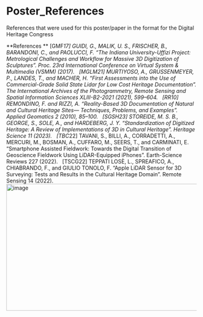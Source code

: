 # Poster_References
References that were used for this poster/paper in the format for the Digital Heritage Congress

**References **
[GMF*17] GUIDI, G., MALIK, U. S., FRISCHER, B., BARANDONI, C., and PAOLUCCI, F. “The Indiana University-Uffizi Project: Metrological Challenges and Workflow for Massive 3D Digitization of Sculptures”. Proc. 23rd International Conference on Virtual System & Multimedia (VSMM) (2017).  
[MGLM21] MURTIYOSO, A., GRUSSENMEYER, P., LANDES, T., and MACHER, H. “First Assessments into the Use of Commercial-Grade Solid State Lidar for Low Cost Heritage Documentation”. The International Archives of the Photogrammetry, Remote Sensing and Spatial Information Sciences XLIII-B2-2021 (2021), 599–604.  
[RR10] REMONDINO, F. and RIZZI, A. “Reality-Based 3D Documentation of Natural and Cultural Heritage Sites— Techniques, Problems, and Examples”. Applied Geomatics 2 (2010), 85–100.  
[SGSH23] STOREIDE, M. S. B., GEORGE, S., SOLE, A., and HARDEBERG, J. Y. “Standardization of Digitized Heritage: A Review of Implementations of 3D in Cultural Heritage”. Heritage Science 11 (2023).  
[TBC*22] TAVANI, S., BILLI, A., CORRADETTI, A., MERCURI, M., BOSMAN, A., CUFFARO, M., SEERS, T., and CARMINATI, E. “Smartphone Assisted Fieldwork: Towards the Digital Transition of Geoscience Fieldwork Using LiDAR-Equipped iPhones”. Earth-Science Reviews 227 (2022).  
[TSCG22] TEPPATI LOSÈ, L., SPREAFICO, A., CHIABRANDO, F., and GIULIO TONOLO, F. “Apple LiDAR Sensor for 3D Surveying: Tests and Results in the Cultural Heritage Domain”. Remote Sensing 14 (2022). 
<img width="4707" height="336" alt="image" src="https://github.com/user-attachments/assets/b9526762-8c19-4c2f-ac71-5a2fe2413dc4" />
